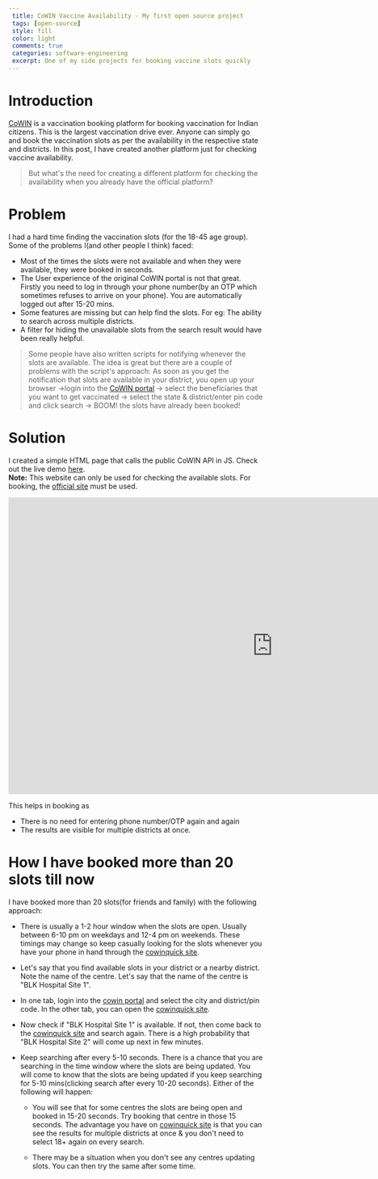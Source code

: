 ```yaml
---
 title: CoWIN Vaccine Availability - My first open source project
 tags: [open-source]
 style: fill
 color: light
 comments: true
 categories: software-engineering
 excerpt: One of my side projects for booking vaccine slots quickly
---
```


# Introduction
[CoWIN](https://www.cowin.gov.in/home) is a vaccination booking platform for booking vaccination for Indian citizens. This is the largest vaccination drive ever. Anyone can simply go and book the vaccination slots as per the availability in the respective state and districts. In this post, I have created another platform just for checking vaccine availability.
 

> But what's the need for creating a different platform for checking the availability when you already have the official platform?

# Problem
I had a hard time finding the vaccination slots (for the 18-45 age group). Some of the problems I(and other people I think) faced:
* Most of the times the slots were not available and when they were available, they were booked in seconds. 
* The User experience of the original CoWIN portal is not that great. Firstly you need to log in through your phone number(by an OTP which sometimes refuses to arrive on your phone). You are automatically logged out after 15-20 mins.
* Some features are missing but can help find the slots. For eg: The ability to search across multiple districts.
* A filter for hiding the unavailable slots from the search result would have been really helpful.

> Some people have also written scripts for notifying whenever the slots are available. The idea is great but there are a couple of problems with the script's approach:
As soon as you get the notification that slots are available in your district, you open up your browser ->login into the [CoWIN portal](https://www.cowin.gov.in/home) -> select the beneficiaries that you want to get vaccinated -> select the state & district/enter pin code and click search -> BOOM! the slots have already been booked! 
  

# Solution
I created a simple HTML page that calls the public CoWIN API in JS. Check out the live demo [here](https://dollardhingra.com/cowinquick/).  
**Note:** This website can only be used for checking the available slots. For booking, the [official site](https://www.cowin.gov.in/home) must be used.

<iframe width="1046" height="588" src="https://www.youtube.com/embed/knjqHZNs7LM" title="YouTube video player" frameborder="0" allow="accelerometer; autoplay; clipboard-write; encrypted-media; gyroscope; picture-in-picture" allowfullscreen></iframe>


This helps in booking as
* There is no need for entering phone number/OTP again and again
* The results are visible for multiple districts at once.

# How I have booked more than 20 slots till now
I have booked more than 20 slots(for friends and family) with the following approach:
* There is usually a 1-2 hour window when the slots are open. Usually between 6-10 pm on weekdays and 12-4 pm on weekends. These timings may change so keep casually looking for the slots whenever you have your phone in hand through the [cowinquick site](https://dollardhingra.com/cowinquick/).

* Let's say that you find available slots in your district or a nearby district. Note the name of the centre. Let's say that the name of the centre is "BLK Hospital Site 1". 

* In one tab, login into the [cowin portal](https://www.cowin.gov.in/home) and select the city and district/pin code. In the other tab, you can open the [cowinquick site](https://dollardhingra.com/cowinquick/).

* Now check if "BLK Hospital Site 1" is available. If not, then come back to the [cowinquick site](https://dollardhingra.com/cowinquick/) and search again. There is a high probability that "BLK Hospital Site 2" will come up next in few minutes. 

* Keep searching after every 5-10 seconds. There is a chance that you are searching in the time window where the slots are being updated. You will come to know that the slots are being updated if you keep searching for 5-10 mins(clicking search after every 10-20 seconds). Either of the following will happen:
    - You will see that for some centres the slots are being open and booked in 15-20 seconds. Try booking that centre in those 15 seconds. The advantage you have on [cowinquick site](https://dollardhingra.com/cowinquick/) is that you can see the results for multiple districts at once & you don't need to select 18+ again on every search. 

    - There may be a situation when you don't see any centres updating slots. You can then try the same after some time. 

